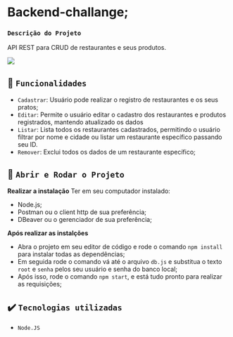 # Backend-challange;

### `Descrição do Projeto`
API REST para CRUD de restaurantes e seus produtos.

<p align="left">
    <img src="https://img.shields.io/badge/Status-Em desenvolvimento-yellow?style=for-the-badge"/>   
</p>

## :hammer: `Funcionalidades`
- `Cadastrar`: Usuário pode realizar o registro de restaurantes e os seus pratos;
- `Editar`: Permite o usuário editar o cadastro dos restaurantes e produtos registrados, mantendo atualizado os dados
- `Listar`: Lista todos os restaurantes cadastrados, permitindo o usuário filtrar por nome e cidade ou listar um restaurante específico passando seu ID.
- `Remover`: Exclui todos os dados de um restaurante específico;

## :hammer: `Abrir e Rodar o Projeto`
**Realizar a instalação**
Ter em seu computador instalado:
- Node.js;
- Postman ou o client http de sua preferência;
- DBeaver ou o gerenciador de sua preferência;

**Após realizar as instalções**
- Abra o projeto em seu editor de código e rode o comando
  `npm install` para instalar todas as dependências;
- Em seguida rode o comando vá até o arquivo `db.js` e substitua o texto `root` e `senha` pelos seu usuário e senha do banco local;
- Após isso, rode o comando `npm start`, e está tudo pronto para realizar as requisições; 

## ✔️ `Tecnologias utilizadas`
- `Node.JS`
